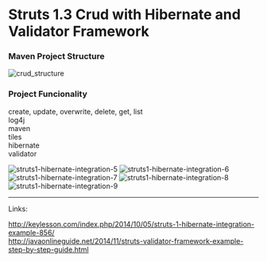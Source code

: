 # Struts 1.3 Crud with Hibernate and Validator Framework

### Maven Project Structure  
![crud_structure](https://user-images.githubusercontent.com/32627919/35640268-d267d098-06a3-11e8-8f65-9027c95e2e08.PNG)

### Project Funcionality  

create, update, overwrite, delete, get, list  
log4j  
maven  
tiles  
hibernate  
validator  

![struts1-hibernate-integration-5](https://user-images.githubusercontent.com/32627919/34953546-44ed3bfa-fa04-11e7-8352-ae195d81bc1d.png)
![struts1-hibernate-integration-6](https://user-images.githubusercontent.com/32627919/34953548-450f6414-fa04-11e7-9ecf-c01d0e0a7568.png)
![struts1-hibernate-integration-7](https://user-images.githubusercontent.com/32627919/34953549-452ed704-fa04-11e7-83bf-5834471c6e99.png)
![struts1-hibernate-integration-8](https://user-images.githubusercontent.com/32627919/34953550-454e762c-fa04-11e7-8021-8016e9f767d9.png)
![struts1-hibernate-integration-9](https://user-images.githubusercontent.com/32627919/34953551-456f3ac4-fa04-11e7-89d8-b2e07ba45b5a.png)

___

Links:

http://keylesson.com/index.php/2014/10/05/struts-1-hibernate-integration-example-856/  
http://javaonlineguide.net/2014/11/struts-validator-framework-example-step-by-step-guide.html  